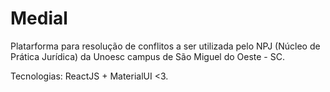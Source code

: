 
# Medial

Platarforma para resolução de conflitos a ser utilizada pelo NPJ (Núcleo de Prática Jurídica) da Unoesc campus de São Miguel do Oeste - SC.


Tecnologias: ReactJS + MaterialUI <3.